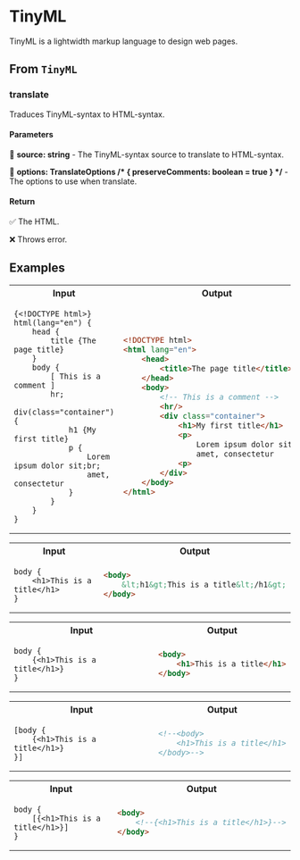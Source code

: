 # TinyML
TinyML is a lightwidth markup language to design web pages.

## From `TinyML`

### translate

Traduces TinyML-syntax to HTML-syntax.

#### Parameters

🔹 <b>source: string</b> - The TinyML-syntax source to translate to HTML-syntax.

🔹 <b>options: TranslateOptions /* { preserveComments: boolean = true } */</b> - The options to use when translate.

#### Return

✅ The HTML.

❌ Throws error.

## Examples

<table>
<tr>
<th>Input</th>
<th>Output</th>
</tr>
<tr>
<td>

```
{<!DOCTYPE html>}
html(lang="en") {
    head {
        title {The page title}
    }
    body {
        [ This is a comment ]
        hr;
        div(class="container") {
            h1 {My first title}
            p {
                Lorem ipsum dolor sit;br;
                amet, consectetur
            }
        }
    }
}
```

</td>
<td>

```html
<!DOCTYPE html>
<html lang="en">
    <head>
        <title>The page title</title>
    </head>
    <body>
        <!-- This is a comment -->
        <hr/>
        <div class="container">
            <h1>My first title</h1>
            <p>
                Lorem ipsum dolor sit<br>
                amet, consectetur
            <p>
        </div>
    </body>
</html>
```

</td>
</tr>
</table>

<table>
<tr>
<th>Input</th>
<th>Output</th>
</tr>
<tr>
<td>

```
body {
    <h1>This is a title</h1>
}
```

</td>
<td>

```html
<body>
    &lt;h1&gt;This is a title&lt;/h1&gt;
</body>
```

</td>
</tr>

</td>
</tr>
</table>

<table>
<tr>
<th>Input</th>
<th>Output</th>
</tr>
<tr>
<td>

```
body {
    {<h1>This is a title</h1>}
}
```

</td>
<td>

```html
<body>
    <h1>This is a title</h1>
</body>
```

</td>
</tr>
</table>

<table>
<tr>
<th>Input</th>
<th>Output</th>
</tr>
<tr>
<td>

```
[body {
    {<h1>This is a title</h1>}
}]
```

</td>
<td>

```html
<!--<body>
    <h1>This is a title</h1>
</body>-->
```

</td>
</tr>
</table>

<table>
<tr>
<th>Input</th>
<th>Output</th>
</tr>
<tr>
<td>

```
body {
    [{<h1>This is a title</h1>}]
}
```

</td>
<td>

```html
<body>
    <!--{<h1>This is a title</h1>}-->
</body>
```

</td>
</tr>
</table>